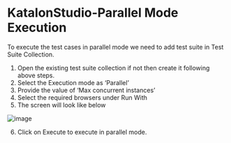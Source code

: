 # KatalonStudio-Parallel Mode Execution

To execute the test cases in parallel mode we need to add test suite in Test Suite Collection.
1.	Open the existing test suite collection if not then create it following above steps.
2.	Select the Execution mode as ‘Parallel’
3.	Provide the value of ‘Max concurrent instances’
4.	Select the required browsers under Run With
5.	The screen will look like below

![image](https://user-images.githubusercontent.com/11056300/159283075-67d18df7-96ec-4a39-9238-e2fa3818d202.png)

6.	Click on Execute to execute in parallel mode.
